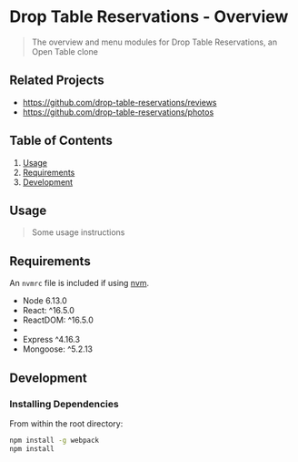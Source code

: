 # Drop Table Reservations - Overview

> The overview and menu modules for Drop Table Reservations, an Open Table clone

## Related Projects

  - https://github.com/drop-table-reservations/reviews
  - https://github.com/drop-table-reservations/photos

## Table of Contents

1. [Usage](#Usage)
1. [Requirements](#requirements)
1. [Development](#development)

## Usage

> Some usage instructions

## Requirements

An `nvmrc` file is included if using [nvm](https://github.com/creationix/nvm).

- Node 6.13.0
- React: ^16.5.0
- ReactDOM: ^16.5.0
- 
- Express ^4.16.3
- Mongoose: ^5.2.13

## Development

### Installing Dependencies

From within the root directory:

```sh
npm install -g webpack
npm install
```


